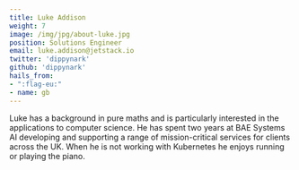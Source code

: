 ```yaml
---
title: Luke Addison
weight: 7
image: /img/jpg/about-luke.jpg
position: Solutions Engineer
email: luke.addison@jetstack.io
twitter: 'dippynark'
github: 'dippynark'
hails_from:
- ":flag-eu:"
- name: gb
---
```


Luke has a background in pure maths and is particularly interested in the applications to computer science. He has spent two years at BAE Systems AI developing and supporting a range of mission-critical services for clients across the UK. When he is not working with Kubernetes he enjoys running or playing the piano.
